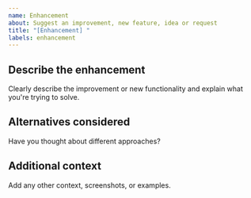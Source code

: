 ```yaml
---
name: Enhancement
about: Suggest an improvement, new feature, idea or request
title: "[Enhancement] "
labels: enhancement
---
```


## Describe the enhancement

Clearly describe the improvement or new functionality and explain what you're trying to solve.

## Alternatives considered

Have you thought about different approaches?

## Additional context

Add any other context, screenshots, or examples.
